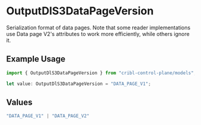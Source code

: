 # OutputDlS3DataPageVersion

Serialization format of data pages. Note that some reader implementations use Data page V2's attributes to work more efficiently, while others ignore it.

## Example Usage

```typescript
import { OutputDlS3DataPageVersion } from "cribl-control-plane/models";

let value: OutputDlS3DataPageVersion = "DATA_PAGE_V1";
```

## Values

```typescript
"DATA_PAGE_V1" | "DATA_PAGE_V2"
```